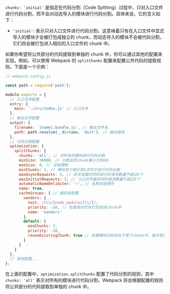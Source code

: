 `chunks: 'initial'` 是指定在代码分割（Code Splitting）过程中，只对入口文件进行代码分割，而不会对动态导入的模块进行代码分割。具体来说，它的含义如下：

- `'initial'`: 表示只对入口文件进行代码分割。这意味着只有在入口文件中显式导入的模块才会被打包成独立的 chunk，而动态导入的模块不会被代码分割，它们将会被打包进入相应的入口文件的 chunk 中。

如果你希望将公共部分的代码提取到单独的 chunk 中，你可以通过其他的配置来实现。例如，可以使用 Webpack 的 `splitChunks` 配置来配置公共代码的提取规则。下面是一个示例：

```javascript
// webpack.config.js

const path = require('path');

module.exports = {
  // 入口文件配置
  entry: {
    main: './src/index.js' // 入口文件
  },
  // 输出文件配置
  output: {
    filename: '[name].bundle.js', // 输出文件名
    path: path.resolve(__dirname, 'dist'), // 输出路径
  },
  // 代码分割配置
  optimization: {
    splitChunks: {
      chunks: 'all', // 对所有的模块进行代码分割
      minSize: 30000, // 分割出的chunk最小为30kb
      maxSize: 0, // 没有限制
      minChunks: 1, // 模块至少被引用1次时才进行代码分割
      maxAsyncRequests: 5, // 异步加载时同时进行的请求数量不超过5个
      maxInitialRequests: 3, // 入口文件最多同时请求数量不超过3个
      automaticNameDelimiter: '~', // 名称的连接符
      name: true,
      cacheGroups: { // 缓存组配置
        vendors: {
          test: /[\\/]node_modules[\\/]/,
          priority: -10, // 权重高的优先打包到该chunk中
          name: 'vendors'
        },
        default: {
          minChunks: 2,
          priority: -20,
          reuseExistingChunk: true // 如果模块已经存在于某个chunk中，就共享该模块
        }
      }
    }
  },
  // 其他配置...
};
```

在上面的配置中，`optimization.splitChunks` 配置了代码分割的规则，其中 `chunks: 'all'` 表示对所有的模块进行代码分割。Webpack 将会根据配置的规则将公共部分的代码提取到单独的 chunk 中。
